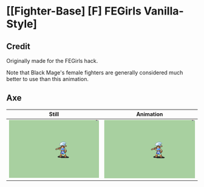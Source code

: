 # [\[Fighter-Base\] \[F\] FEGirls Vanilla-Style]

## Credit

Originally made for the FEGirls hack.

Note that Black Mage's female fighters are generally considered much better to use than this animation.
	
## Axe

| Still | Animation |
| :---: | :-------: |
| ![Axe still](./Axe_000.png) | ![Axe animation](./Axe.gif) |
